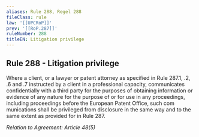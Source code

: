 ```yaml
---
aliases: Rule 288, Regel 288
fileClass: rule
law: '[[UPCRoP]]'
prev: '[[RoP.287]]'
ruleNumber: 288
titleEN: Litigation privilege
---
```


## Rule 288 - Litigation privilege

Where a client, or a lawyer or patent attorney as specified in Rule 287.1, .2, .6 and .7 instructed by a client in  a professional capacity, communicates confidentially with a third party for the purposes of obtaining information or evidence of any nature for the purpose of or for use in any proceedings, including proceedings before the European Patent Office, such com munications shall be privileged from disclosure in the same way and to the same extent as provided for in Rule 287. 

*Relation to Agreement: Article 48(5)*